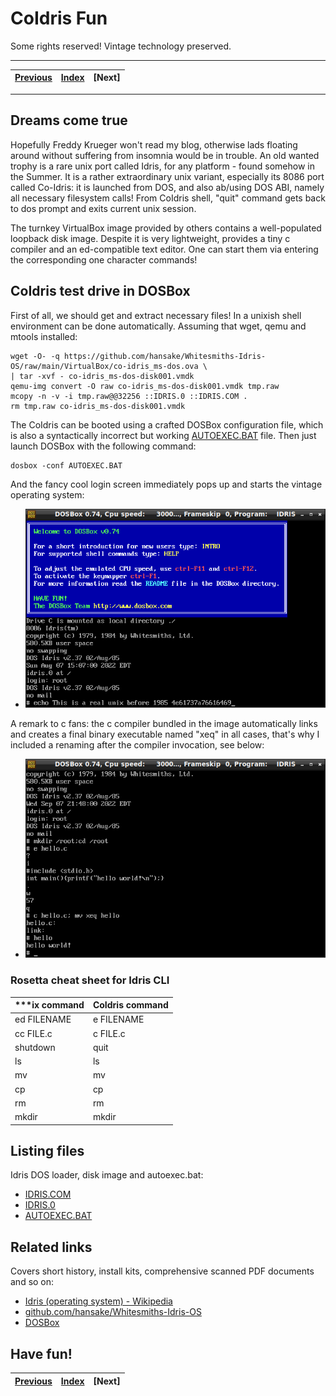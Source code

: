 # CoIdris Fun

Some rights reserved! Vintage technology preserved.

---

[Previous](../sdk85funpart5) | [Index](../../../../) | [Next]
--- | --- | ---

---

## Dreams come true

Hopefully Freddy Krueger won't read my blog, otherwise lads floating around without suffering from insomnia would be in trouble.
An old wanted trophy is a rare unix port called Idris, for any platform - found somehow in the Summer. It is a rather extraordinary unix variant, especially its 8086 port called Co-Idris: it is launched from DOS, and also ab/using DOS ABI, namely all necessary filesystem calls! From CoIdris shell, "quit" command gets back to dos prompt and exits current unix session.

The turnkey VirtualBox image provided by others contains a well-populated loopback disk image. Despite it is very lightweight, provides a tiny c compiler and an ed-compatible text editor. One can start them via entering the corresponding one character commands!

## CoIdris test drive in DOSBox

First of all, we should get and extract necessary files! In a unixish shell environment can be done automatically. Assuming that wget, qemu and mtools installed:

```
wget -O- -q https://github.com/hansake/Whitesmiths-Idris-OS/raw/main/VirtualBox/co-idris_ms-dos.ova \
| tar -xvf - co-idris_ms-dos-disk001.vmdk
qemu-img convert -O raw co-idris_ms-dos-disk001.vmdk tmp.raw
mcopy -n -v -i tmp.raw@@32256 ::IDRIS.0 ::IDRIS.COM .
rm tmp.raw co-idris_ms-dos-disk001.vmdk
```

The CoIdris can be booted using a crafted DOSBox configuration file, which is also a syntactically incorrect but working [AUTOEXEC.BAT](AUTOEXEC.BAT) file. Then just launch DOSBox with the following command:

```
dosbox -conf AUTOEXEC.BAT
```

And the fancy cool login screen immediately pops up and starts the vintage operating system:

- ![dosboxidrislogin.png](dosboxidrislogin.png)

A remark to c fans: the c compiler bundled in the image automatically links and creates a final binary executable named "xeq" in all cases, that's why I included a renaming after the compiler invocation, see below:

- ![dosboxidrisccompiler.png](dosboxidrisccompiler.png)


### Rosetta cheat sheet for Idris CLI

| ***ix command | CoIdris command |
| ------------- | --------------- |
| ed FILENAME   | e FILENAME      |
| cc FILE.c     | c FILE.c        |
| shutdown      | quit            |
| ls            | ls              |
| mv            | mv              |
| cp            | cp              |
| rm            | rm              |
| mkdir         | mkdir           |

## Listing files

Idris DOS loader, disk image and autoexec.bat:

- [IDRIS.COM](IDRIS.COM)
- [IDRIS.0](IDRIS.0)
- [AUTOEXEC.BAT](AUTOEXEC.BAT)

## Related links

Covers short history, install kits, comprehensive scanned PDF documents and so on:

- [Idris (operating system) - Wikipedia](https://en.wikipedia.org/wiki/Idris_(operating_system))
- [github.com/hansake/Whitesmiths-Idris-OS](https://github.com/hansake/Whitesmiths-Idris-OS)
- [DOSBox](https://dosbox.com/)

## Have fun!

[Previous](../sdk85funpart5) | [Index](../../../../) | [Next]
--- | --- | ---
